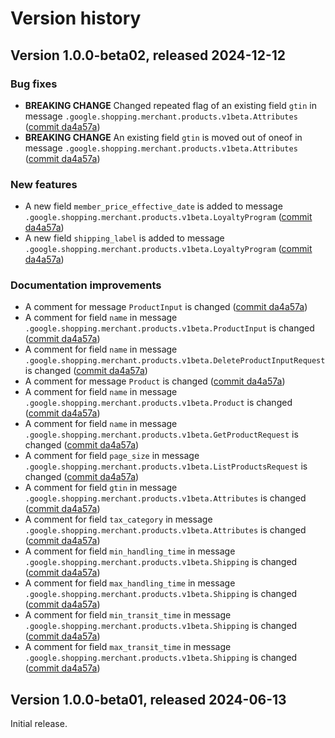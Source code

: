 # Version history

## Version 1.0.0-beta02, released 2024-12-12

### Bug fixes

- **BREAKING CHANGE** Changed repeated flag of an existing field `gtin` in message `.google.shopping.merchant.products.v1beta.Attributes` ([commit da4a57a](https://github.com/googleapis/google-cloud-dotnet/commit/da4a57a076cee8e9534ace58e65a6c159df3c02d))
- **BREAKING CHANGE** An existing field `gtin` is moved out of oneof in message `.google.shopping.merchant.products.v1beta.Attributes` ([commit da4a57a](https://github.com/googleapis/google-cloud-dotnet/commit/da4a57a076cee8e9534ace58e65a6c159df3c02d))

### New features

- A new field `member_price_effective_date` is added to message `.google.shopping.merchant.products.v1beta.LoyaltyProgram` ([commit da4a57a](https://github.com/googleapis/google-cloud-dotnet/commit/da4a57a076cee8e9534ace58e65a6c159df3c02d))
- A new field `shipping_label` is added to message `.google.shopping.merchant.products.v1beta.LoyaltyProgram` ([commit da4a57a](https://github.com/googleapis/google-cloud-dotnet/commit/da4a57a076cee8e9534ace58e65a6c159df3c02d))

### Documentation improvements

- A comment for message `ProductInput` is changed ([commit da4a57a](https://github.com/googleapis/google-cloud-dotnet/commit/da4a57a076cee8e9534ace58e65a6c159df3c02d))
- A comment for field `name` in message `.google.shopping.merchant.products.v1beta.ProductInput` is changed ([commit da4a57a](https://github.com/googleapis/google-cloud-dotnet/commit/da4a57a076cee8e9534ace58e65a6c159df3c02d))
- A comment for field `name` in message `.google.shopping.merchant.products.v1beta.DeleteProductInputRequest` is changed ([commit da4a57a](https://github.com/googleapis/google-cloud-dotnet/commit/da4a57a076cee8e9534ace58e65a6c159df3c02d))
- A comment for message `Product` is changed ([commit da4a57a](https://github.com/googleapis/google-cloud-dotnet/commit/da4a57a076cee8e9534ace58e65a6c159df3c02d))
- A comment for field `name` in message `.google.shopping.merchant.products.v1beta.Product` is changed ([commit da4a57a](https://github.com/googleapis/google-cloud-dotnet/commit/da4a57a076cee8e9534ace58e65a6c159df3c02d))
- A comment for field `name` in message `.google.shopping.merchant.products.v1beta.GetProductRequest` is changed ([commit da4a57a](https://github.com/googleapis/google-cloud-dotnet/commit/da4a57a076cee8e9534ace58e65a6c159df3c02d))
- A comment for field `page_size` in message `.google.shopping.merchant.products.v1beta.ListProductsRequest` is changed ([commit da4a57a](https://github.com/googleapis/google-cloud-dotnet/commit/da4a57a076cee8e9534ace58e65a6c159df3c02d))
- A comment for field `gtin` in message `.google.shopping.merchant.products.v1beta.Attributes` is changed ([commit da4a57a](https://github.com/googleapis/google-cloud-dotnet/commit/da4a57a076cee8e9534ace58e65a6c159df3c02d))
- A comment for field `tax_category` in message `.google.shopping.merchant.products.v1beta.Attributes` is changed ([commit da4a57a](https://github.com/googleapis/google-cloud-dotnet/commit/da4a57a076cee8e9534ace58e65a6c159df3c02d))
- A comment for field `min_handling_time` in message `.google.shopping.merchant.products.v1beta.Shipping` is changed ([commit da4a57a](https://github.com/googleapis/google-cloud-dotnet/commit/da4a57a076cee8e9534ace58e65a6c159df3c02d))
- A comment for field `max_handling_time` in message `.google.shopping.merchant.products.v1beta.Shipping` is changed ([commit da4a57a](https://github.com/googleapis/google-cloud-dotnet/commit/da4a57a076cee8e9534ace58e65a6c159df3c02d))
- A comment for field `min_transit_time` in message `.google.shopping.merchant.products.v1beta.Shipping` is changed ([commit da4a57a](https://github.com/googleapis/google-cloud-dotnet/commit/da4a57a076cee8e9534ace58e65a6c159df3c02d))
- A comment for field `max_transit_time` in message `.google.shopping.merchant.products.v1beta.Shipping` is changed ([commit da4a57a](https://github.com/googleapis/google-cloud-dotnet/commit/da4a57a076cee8e9534ace58e65a6c159df3c02d))

## Version 1.0.0-beta01, released 2024-06-13

Initial release.
